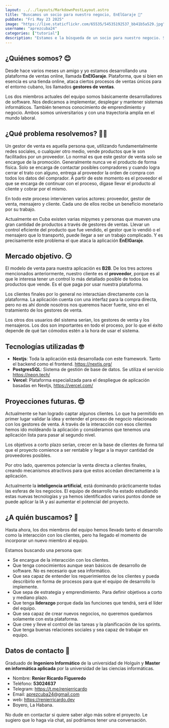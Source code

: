 ```yaml
---
layout: ../../layouts/MarkdownPostLayout.astro
title: "Buscamos un socio para nuestro negocio, EnElGaraje 👋"
pubDate: "Fri May 23 2025"
image: "https://live.staticflickr.com/65535/54535192537_bb41b5a529.jpg"
username: "aprezcuba24"
categories: ["tutorial"]
description: "Estamos e la búsqueda de un socio para nuestro negocio. Somos un equipo de desarrollo que hemos implementado una plataforma de ventas online, que para continuar creciendo, necesitamos un emprendedor que se encargue del modelo de negocio y clientes."
---
```


## ¿Quiénes somos? 😊 

Desde hace varios meses un amigo y yo estamos desarrollando una plataforma de ventas online, llamada **EnElGaraje**. Plataforma, que si bien en esencia es una tienda online, ataca ciertos procesos de ventas únicos para el entorno cubano, los llamados **gestores de ventas**.

Los dos miembros actuales del equipo somos básicamente desarrolladores de software. Nos dedicamos a implementar, desplegar y mantener sistemas informáticos. También tenemos conocimiento de emprendimiento y negocio. Ambos somos universitarios y con una trayectoria amplia en el mundo laboral.

## ¿Qué problema resolvemos? 😵‍💫

Un gestor de venta es aquella persona que, utilizando fundamentalmente redes sociales, o cualquier otro medio, vende productos que le son facilitados por un proveedor. Lo normal es que este gestor de venta solo se encargue de la promoción. Generalmente nunca ve el producto de forma física. Solo se encarga de contactar posibles compradores y cuando logra cerrar el trato con alguno, entrega al proveedor la orden de compra con todos los datos del comprador. A partir de este momento es el proveedor el que se encarga de continuar con el proceso, dígase llevar el producto al cliente y cobrar por el mismo.

En todo este proceso intervienen varios actores: proveedor, gestor de venta, mensajero y cliente. Cada uno de ellos recibe un beneficio monetario por su trabajo.

Actualmente en Cuba existen varias mipymes y personas que mueven una gran cantidad de productos a través de gestores de ventas. Llevar un control eficiente del producto que fue vendido, el gestor que lo vendió o el mensajero que lo transportó, puede llegar a ser un trabajo complicado. Y es precisamente este problema el que ataca la aplicación **EnElGaraje**.

## Mercado objetivo. 😏

El modelo de venta para nuestra aplicación es **B2B**. De los tres actores mencionados anteriormente, nuestro cliente es el **proveedor**, porque es al que le interesa tener un control lo más detallado posible de todos los productos que vende. Es el que paga por usar nuestra plataforma.

Los clientes finales por lo general no interactúan directamente con la plataforma. La aplicación cuenta con una interfaz para la compra directa, pero no es ahí donde nosotros nos queremos hacer fuerte, sino en el tratamiento de los gestores de venta.

Los otros dos usuarios del sistema serían, los gestores de venta y los mensajeros. Los dos son importantes en todo el proceso, por lo que el éxito depende de qué tan cómodos estén a la hora de usar el sistema.

## Tecnologías utilizadas 🤓

- **Nextjs**: Toda la aplicación está desarrollada con este framework. Tanto el backend como el frontend. https://nextjs.org/
- **PostgresSQL**: Sistema de gestión de base de datos. Se utiliza el servicio https://neon.tech/
- **Vercel**: Plataforma especializada para el despliegue de aplicación basadas en Nextjs, https://vercel.com/

## Proyecciones futuras. 😎

Actualmente se han logrado captar algunos clientes. Lo que ha permitido en primer lugar validar la idea y entender el proceso de negocio relacionado con los gestores de venta. A través de la interacción con esos clientes hemos ido moldeando la aplicación y consideramos que tenemos una aplicación lista para pasar al segundo nivel.

Los objetivos a corto plazo serían, crecer en la base de clientes de forma tal que el proyecto comience a ser rentable y llegar a la mayor cantidad de proveedores posibles.

Por otro lado, queremos potenciar la venta directa a clientes finales, creando mecanismos atractivos para que estos accedan directamente a la aplicación.

Actualmente la **inteligencia artificial**, está dominando prácticamente todas las esferas de los negocios. El equipo de desarrollo ha estado estudiando estas nuevas tecnologías y ya hemos identificados varios puntos donde se puede aplicar la IA y así aumentar el potencial del proyecto.

## ¿A quién buscamos? 🧐

Hasta ahora, los dos miembros del equipo hemos llevado tanto el desarrollo como la interacción con los clientes, pero ha llegado el momento de incorporar un nuevo miembro al equipo.

Estamos buscando una persona que:
- Se encargue de la interacción con los clientes.
- Que tenga conocimientos aunque sean básicos de desarrollo de software. No es necesario que sea informático.
- Que sea capaz de entender los requerimientos de los clientes y pueda describirlo en forma de procesos para que el equipo de desarrollo lo implemente.
- Que sepa de estrategia y emprendimiento. Para definir objetivos a corto y mediano plazo.
- Que tenga **liderazgo** porque dada las funciones que tendrá, será el líder del equipo.
- Que sea capaz de crear nuevos negocios, no queremos quedarnos solamente con esta plataforma.
- Que cree y lleve el control de las tareas y la planificación de los sprints.
- Que tenga buenas relaciones sociales y sea capaz de trabajar en equipo.
## Datos de contacto 🥸

Graduado de **Ingeniero Informático** de la universidad de Holguín y **Master en informática aplicada** por la universidad de las ciencias informáticas.

- Nombre: **Renier Ricardo Figueredo**
- Teléfono: **53024637**
- Telegram: https://t.me/renierricardo
- Email: aprezcuba24@gmail.com
- web: https://renierricardo.dev
- Boyero, La Habana.

No dude en contactar si quiere saber algo más sobre el proyecto. Le sugiero que lo haga vía chat, así podríamos tener una conversación.